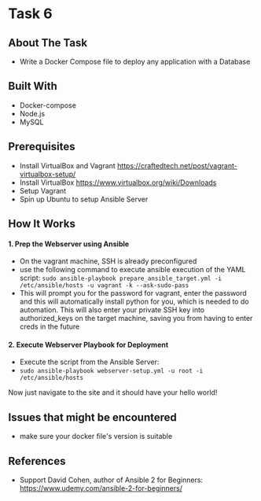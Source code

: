 # Task 6
## About The Task
* Write a Docker Compose file to deploy any application with a Database

## Built With
* Docker-compose
* Node.js
* MySQL

## Prerequisites
* Install VirtualBox and Vagrant https://craftedtech.net/post/vagrant-virtualbox-setup/
* Install VirtualBox https://www.virtualbox.org/wiki/Downloads
* Setup Vagrant
* Spin up Ubuntu to setup Ansible Server


## How It Works

#### 1. Prep the Webserver using Ansible
-  On the vagrant machine, SSH is already preconfigured
-  use the following command to execute ansible execution of the YAML script:
  `sudo ansible-playbook prepare_ansible_target.yml -i /etc/ansible/hosts -u vagrant -k --ask-sudo-pass`
- This will prompt you for the password for vagrant, enter the password and this will automatically install python for you, which is needed to do automation. This will also enter your private SSH key into authorized_keys on the target machine, saving you from having to enter creds in the future
  
#### 2. Execute Webserver Playbook for Deployment
- Execute the script from the Ansible Server: 
- `sudo ansible-playbook webserver-setup.yml -u root -i /etc/ansible/hosts`

Now just navigate to the site and it should have your hello world!

## Issues that might be encountered
* make sure your docker file's version is suitable

## References

- Support David Cohen, author of Ansible 2 for Beginners: https://www.udemy.com/ansible-2-for-beginners/
